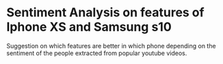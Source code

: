 # Sentiment Analysis on features of Iphone XS and Samsung s10
Suggestion on which features are better in which phone depending on the sentiment of the people extracted from popular youtube videos.

